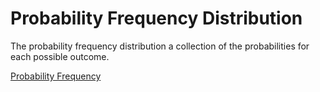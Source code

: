 # Probability Frequency Distribution

The probability frequency distribution a collection of the probabilities for each possible outcome.

[Probability Frequency](assets/prob_freq.png)

